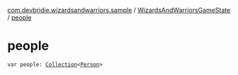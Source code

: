 [com.devbridie.wizardsandwarriors.sample](../index.md) / [WizardsAndWarriorsGameState](index.md) / [people](.)

# people

`var people: `[`Collection`](https://kotlinlang.org/api/latest/jvm/stdlib/kotlin.collections/-collection/index.html)`<`[`Person`](../../com.devbridie.wizardsandwarriors.sample.models/-person/index.md)`>`